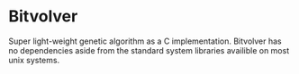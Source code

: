 Bitvolver
=========

Super light-weight genetic algorithm as a C implementation.
Bitvolver has no dependencies aside from the standard system libraries availible on most unix systems.
